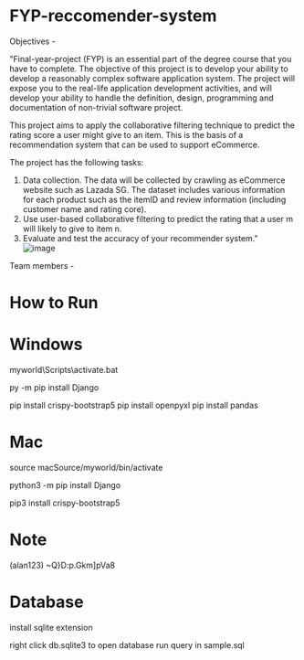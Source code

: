 # FYP-reccomender-system
Objectives - 

"Final-year-project (FYP) is an essential part of the degree course that you have to complete. The objective of this project is to develop your ability to develop a reasonably complex software application system. The project will expose you to the real-life application development activities, and will develop your ability to handle the definition, design, programming and documentation of non-trivial software project.

This project aims to apply the collaborative filtering technique to predict the rating score a user might give to an item. This is the basis of a recommendation system that can be used to support eCommerce.

The project has the following tasks:
1. Data collection. The data will be collected by crawling as eCommerce website such as Lazada SG. The dataset includes various information for each product such as the itemID and review information (including customer name and rating core).
2. Use user-based collaborative filtering to predict the rating that a user m will likely to give to item n.
3. Evaluate and test the accuracy of your recommender system."			
![image](https://github.com/jxtan1/FYP-reccomender-system/assets/140043910/76c54729-a76c-461f-86e6-0fa4190270b6)

Team members -



# How to Run

# Windows

 myworld\Scripts\activate.bat 

 py -m pip install Django


pip install crispy-bootstrap5
pip install openpyxl
pip install pandas
# Mac

 source macSource/myworld/bin/activate 

 python3 -m pip install Django


 pip3 install crispy-bootstrap5



 # Note
 (alan123)
 ~Q}D:p.Gkm]pVa8


 # Database

 install sqlite extension

right click db.sqlite3 to open database
run query in sample.sql